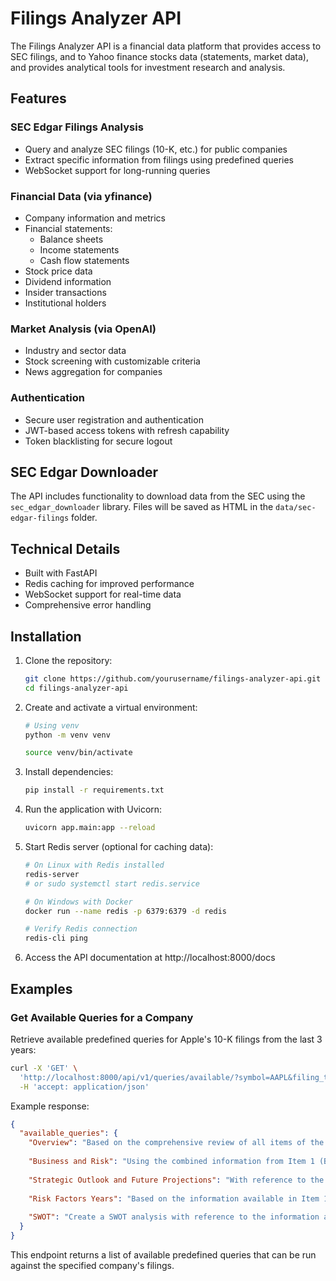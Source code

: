 # Filings Analyzer API

The Filings Analyzer API is a financial data platform that provides access to SEC filings, and to Yahoo finance stocks data (statements, market data), and provides analytical tools for investment research and analysis.

## Features

### SEC Edgar Filings Analysis
- Query and analyze SEC filings (10-K, etc.) for public companies
- Extract specific information from filings using predefined queries
- WebSocket support for long-running queries

### Financial Data (via yfinance)
- Company information and metrics
- Financial statements:
  - Balance sheets
  - Income statements
  - Cash flow statements
- Stock price data
- Dividend information
- Insider transactions
- Institutional holders

### Market Analysis (via OpenAI)
- Industry and sector data
- Stock screening with customizable criteria
- News aggregation for companies

### Authentication
- Secure user registration and authentication
- JWT-based access tokens with refresh capability
- Token blacklisting for secure logout

## SEC Edgar Downloader

The API includes functionality to download data from the SEC using the `sec_edgar_downloader` library.
Files will be saved as HTML in the `data/sec-edgar-filings` folder.

## Technical Details
- Built with FastAPI
- Redis caching for improved performance
- WebSocket support for real-time data
- Comprehensive error handling

## Installation

1. Clone the repository:
   ```bash
   git clone https://github.com/yourusername/filings-analyzer-api.git
   cd filings-analyzer-api
   ```

2. Create and activate a virtual environment:
   ```bash
   # Using venv
   python -m venv venv
   
   source venv/bin/activate
   ```

3. Install dependencies:
   ```bash
   pip install -r requirements.txt
   ```

4. Run the application with Uvicorn:
   ```bash
   uvicorn app.main:app --reload
   ```

5. Start Redis server (optional for caching data):
   ```bash
   # On Linux with Redis installed
   redis-server 
   # or sudo systemctl start redis.service
   
   # On Windows with Docker
   docker run --name redis -p 6379:6379 -d redis
   
   # Verify Redis connection
   redis-cli ping

6. Access the API documentation at http://localhost:8000/docs


## Examples 

### Get Available Queries for a Company

Retrieve available predefined queries for Apple's 10-K filings from the last 3 years:

```bash
curl -X 'GET' \
  'http://localhost:8000/api/v1/queries/available/?symbol=AAPL&filing_type=10-K&num_years=3' \
  -H 'accept: application/json'
```

Example response:

```json
{
  "available_queries": {
    "Overview": "Based on the comprehensive review of all items of the latest year 2024 of 10-K filing of AAPL, identify and analyze three positive and three negative aspects regarding the company's prospects...",
    
    "Business and Risk": "Using the combined information from Item 1 (Business Overview), Item 1A (Risk Factors), Item 7 (Management's Discussion and Analysis), Item 7A (Quantitative and Qualitative Disclosures About Market Risk), and Item 8 (Financial Statements) from the latest 10-K filing of AAPL, perform a detailed analysis...",
    
    "Strategic Outlook and Future Projections": "With reference to the information available in Item 1 (Business Overview), Item 1A (Risk Factors), Item 7 (Management's Discussion and Analysis), Item 7A (Quantitative and Qualitative Disclosures About Market Risk), and Item 8 (Financial Statements) of {self.symbol}'s recent 10-K filing, synthesize a strategic report...",
    
    "Risk Factors Years": "Based on the information available in Item 1A (Risk Factors) and Item 7A (Quantitative and Qualitative Disclosures About Market Risk) of 10-K filings of AAPL for last year (2024), Provide a structured analysis how risks have changed and what impacts they have had over the years...",
    
    "SWOT": "Create a SWOT analysis with reference to the information available in Item 1 (Business Overview) and Item 1A (Risk Factors) and Item 7 (Management's Discussion and Analysis) and Item 7A (Quantitative and Qualitative Disclosures About Market Risk) and Item 8 (Financial Statements) of 2024 for AAPL's 10-K filing"
  }
}
```

This endpoint returns a list of available predefined queries that can be run against the specified company's filings.
